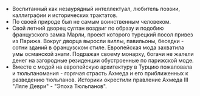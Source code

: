 * Воспитанный как незаурядный интеллектуал, любитель поэзии, каллиграфии и исторических трактатов. 
* По своей природе был не самым воинственным человеком. 
* Свой летний дворец султан воздвиг по образу и подобию французского замка Марли, проект которого турецкий посол привез из Парижа. Вокруг дворца выросли виллы, павильоны, беседки - сотни зданий в французском стиле. Европейская мода захватила умы османской знати. Подражая своему монарху, богачи не жалели денег на загородные резиденции обустроенные по парижской моде. 
* Вместе с модой на европейскую архитектуру в Турцию пожаловала и тюльпаномания - горячая страсть Ахмеда и его приближенных к разведению тюльпанов. Историки окрестили правление Ахмеда III "Ляле Деври" - "Эпоха Тюльпанов". 